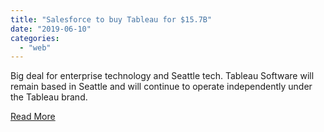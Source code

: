 ```yaml
---
title: "‪Salesforce to buy Tableau for $15.7B‬"
date: "2019-06-10"
categories: 
  - "web"
---
```


Big deal for enterprise technology and Seattle tech. Tableau Software will remain based in Seattle and will continue to operate independently under the Tableau brand. ‬

[Read More](https://www.prnewswire.com/news-releases/salesforce-signs-definitive-agreement-to-acquire-tableau-300864394.html)
